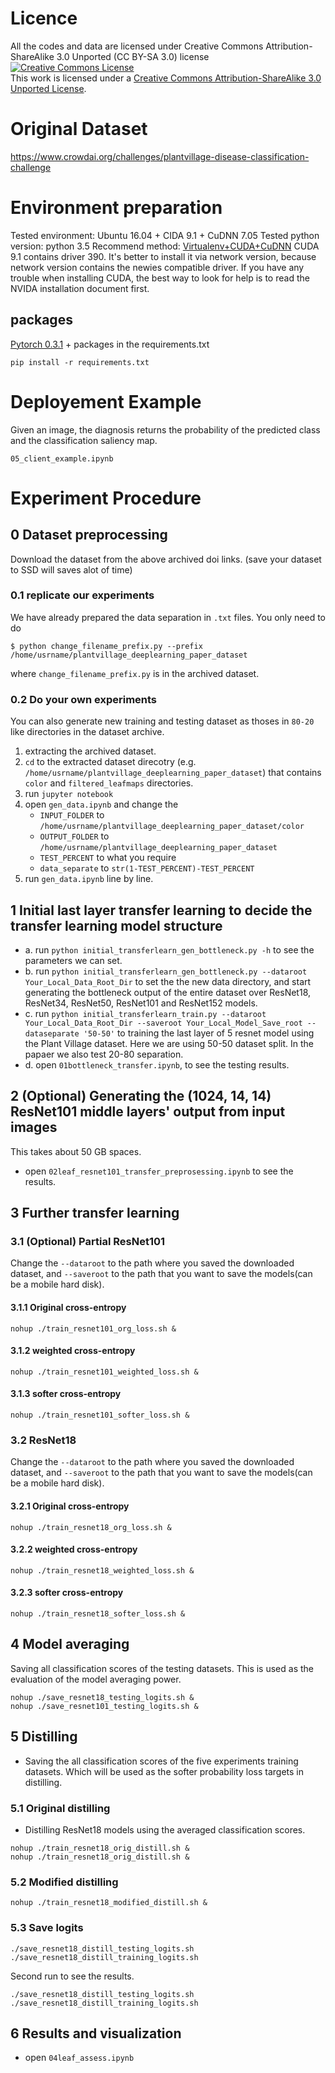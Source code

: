 # Licence
All the codes and data are licensed under Creative Commons Attribution-ShareAlike 3.0 Unported (CC BY-SA 3.0) license
<a rel="license" href="http://creativecommons.org/licenses/by-sa/3.0/"><img alt="Creative Commons License" style="border-width:0" src="https://i.creativecommons.org/l/by-sa/3.0/88x31.png" /></a><br />This work is licensed under a <a rel="license" href="http://creativecommons.org/licenses/by-sa/3.0/">Creative Commons Attribution-ShareAlike 3.0 Unported License</a>.
# Original Dataset
https://www.crowdai.org/challenges/plantvillage-disease-classification-challenge

# Environment preparation
Tested environment: Ubuntu 16.04 + CIDA 9.1 + CuDNN 7.05
Tested python version: python 3.5
Recommend method: [Virtualenv+CUDA+CuDNN](https://github.com/tensorflow/tensorflow/blob/master/tensorflow/docs_src/install/install_linux.md)
CUDA 9.1 contains driver 390. It's better to install it via network version, because network version contains the newies compatible driver.
If you have any trouble when installing CUDA, the best way to look for help is to read the NVIDA installation document first.

## packages
[Pytorch 0.3.1](https://github.com/pytorch/pytorch#installation) + packages in the requirements.txt

```shell
pip install -r requirements.txt
```
# Deployement Example
Given an image, the diagnosis returns the probability of the predicted class and the classification saliency map.

`05_client_example.ipynb`

# Experiment Procedure
## 0 Dataset preprocessing
Download the dataset from the above archived doi links.
(save your dataset to SSD will saves alot of time)
### 0.1 replicate our experiments
We have already prepared the data separation in `.txt` files. You only need to do
```
$ python change_filename_prefix.py --prefix /home/usrname/plantvillage_deeplearning_paper_dataset
```
where `change_filename_prefix.py` is in the archived dataset. 

### 0.2 Do your own experiments 
You can also generate new training and testing dataset as thoses in `80-20` like directories in the dataset archive.
1. extracting the archived dataset.
2. `cd` to the extracted dataset direcotry (e.g. `/home/usrname/plantvillage_deeplearning_paper_dataset`) that contains `color` and `filtered_leafmaps` directories.
3. run `jupyter notebook`
4. open `gen_data.ipynb` and change the
   * `INPUT_FOLDER` to `/home/usrname/plantvillage_deeplearning_paper_dataset/color`
   * `OUTPUT_FOLDER` to `/home/usrname/plantvillage_deeplearning_paper_dataset`
   * `TEST_PERCENT` to what you require
   * `data_separate` to `str(1-TEST_PERCENT)-TEST_PERCENT`
5. run `gen_data.ipynb` line by line.

## 1 Initial last layer transfer learning to decide the transfer learning model structure
* a. run `python initial_transferlearn_gen_bottleneck.py -h` to see the parameters we can set.
* b. run `python initial_transferlearn_gen_bottleneck.py --dataroot Your_Local_Data_Root_Dir` to set the the new data directory, and start generating the bottleneck output of the entire dataset over ResNet18, ResNet34, ResNet50, ResNet101 and ResNet152 models.
* c. run `python initial_transferlearn_train.py --dataroot Your_Local_Data_Root_Dir --saveroot Your_Local_Model_Save_root --dataseparate '50-50'` to training the last layer of 5 resnet model using the Plant Village dataset.
Here we are using 50-50 dataset split. In the papaer we also test 20-80 separation.
* d. open `01bottleneck_transfer.ipynb`, to see the testing results.

## 2 (Optional) Generating the (1024, 14, 14) ResNet101 middle layers' output from input images
This takes about 50 GB spaces.
* open `02leaf_resnet101_transfer_preprosessing.ipynb` to see the results.

## 3 Further transfer learning
### 3.1 (Optional) Partial ResNet101
Change the `--dataroot` to the path where you saved the downloaded dataset, and `--saveroot` to the path that you want to save the models(can be a mobile hard disk).
#### 3.1.1 Original cross-entropy
```shell
nohup ./train_resnet101_org_loss.sh &
```
#### 3.1.2 weighted cross-entropy
```shell
nohup ./train_resnet101_weighted_loss.sh &
```
#### 3.1.3 softer cross-entropy
```shell
nohup ./train_resnet101_softer_loss.sh &
```

### 3.2 ResNet18
Change the `--dataroot` to the path where you saved the downloaded dataset, and `--saveroot` to the path that you want to save the models(can be a mobile hard disk).
#### 3.2.1 Original cross-entropy
```shell
nohup ./train_resnet18_org_loss.sh &
```
#### 3.2.2 weighted cross-entropy
```shell
nohup ./train_resnet18_weighted_loss.sh &
```
#### 3.2.3 softer cross-entropy
```shell
nohup ./train_resnet18_softer_loss.sh &
```

## 4 Model averaging
Saving all classification scores of the testing datasets. This is used as the evaluation of the model averaging power.
```shell
nohup ./save_resnet18_testing_logits.sh &
nohup ./save_resnet101_testing_logits.sh &
``` 

## 5 Distilling
* Saving the all classification scores of the five experiments training datasets. Which will be used as the softer probability loss targets in distilling.

### 5.1 Original distilling
* Distilling ResNet18 models using the averaged classification scores.
```shell
nohup ./train_resnet18_orig_distill.sh &
nohup ./train_resnet18_orig_distill.sh &
``` 
### 5.2 Modified distilling
```shell
nohup ./train_resnet18_modified_distill.sh &
``` 

### 5.3 Save logits
```shell
./save_resnet18_distill_testing_logits.sh
./save_resnet18_distill_training_logits.sh
```

Second run to see the results.
```shell
./save_resnet18_distill_testing_logits.sh
./save_resnet18_distill_training_logits.sh
```
## 6 Results and visualization
* open `04leaf_assess.ipynb`


